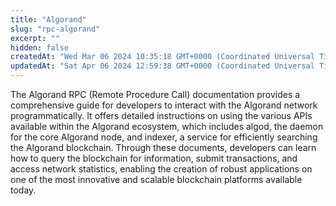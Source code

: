 ```yaml
---
title: "Algorand"
slug: "rpc-algorand"
excerpt: ""
hidden: false
createdAt: "Wed Mar 06 2024 10:35:18 GMT+0000 (Coordinated Universal Time)"
updatedAt: "Sat Apr 06 2024 12:59:38 GMT+0000 (Coordinated Universal Time)"
---
```


The Algorand RPC (Remote Procedure Call) documentation provides a comprehensive guide for developers to interact with the Algorand network programmatically. It offers detailed instructions on using the various APIs available within the Algorand ecosystem, which includes algod, the daemon for the core Algorand node, and indexer, a service for efficiently searching the Algorand blockchain. Through these documents, developers can learn how to query the blockchain for information, submit transactions, and access network statistics, enabling the creation of robust applications on one of the most innovative and scalable blockchain platforms available today.
